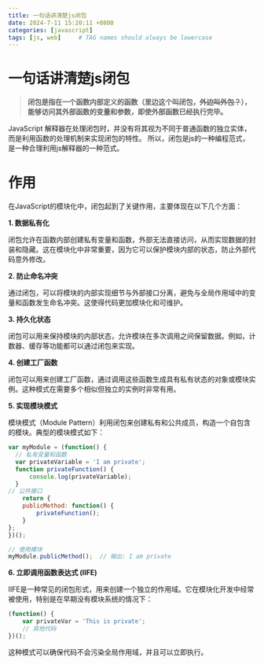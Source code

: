 ```yaml
---
title: 一句话讲清楚js闭包
date: 2024-7-11 15:20:11 +0800
categories: [javascript]
tags: [js, web]     # TAG names should always be lowercase
---
```


# 一句话讲清楚js闭包

> **闭包是指在一个函数内部定义的函数（里边这个叫闭包，~~外边叫外包？~~），能够访问其外部函数的变量和参数，即使外部函数已经执行完毕。**


JavaScript 解释器在处理闭包时，并没有将其视为不同于普通函数的独立实体，而是利用函数的处理机制来实现闭包的特性。
所以，闭包是js的一种编程范式，是一种合理利用js解释器的一种范式。


# 作用

在JavaScript的模块化中，闭包起到了关键作用，主要体现在以下几个方面：

**1. 数据私有化**

闭包允许在函数内部创建私有变量和函数，外部无法直接访问，从而实现数据的封装和隐藏。这在模块化中非常重要，因为它可以保护模块内部的状态，防止外部代码意外修改。

**2. 防止命名冲突**

通过闭包，可以将模块的内部实现细节与外部接口分离，避免与全局作用域中的变量和函数发生命名冲突。这使得代码更加模块化和可维护。

**3. 持久化状态**

闭包可以用来保持模块的内部状态，允许模块在多次调用之间保留数据。例如，计数器、缓存等功能都可以通过闭包来实现。

**4. 创建工厂函数**

闭包可以用来创建工厂函数，通过调用这些函数生成具有私有状态的对象或模块实例。这种模式在需要多个相似但独立的实例时非常有用。

**5. 实现模块模式**

模块模式（Module Pattern）利用闭包来创建私有和公共成员，构造一个自包含的模块。典型的模块模式如下：


```js
var myModule = (function() {
  // 私有变量和函数
  var privateVariable = 'I am private';
  function privateFunction() {
      console.log(privateVariable);
  }
// 公共接口
	return {
    publicMethod: function() {
        privateFunction();
    }
};
})();

// 使用模块
myModule.publicMethod();  // 输出: I am private
```

**6. 立即调用函数表达式 (IIFE)**

IIFE是一种常见的闭包形式，用来创建一个独立的作用域。它在模块化开发中经常被使用，特别是在早期没有模块系统的情况下：

```js
(function() {
    var privateVar = 'This is private';
    // 其他代码
})();
```

这种模式可以确保代码不会污染全局作用域，并且可以立即执行。
